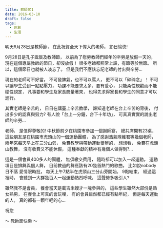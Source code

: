 ```yaml
---
title: 教師節1
date: 2016-03-10
draft: false
tags:
  - 原創
  - 生活
---
```

明天9月28日是教師節，
在此祝賀全天下偉大的老師，
節日愉快!

9月28日是孔子誕辰及教師節，
以前為了慰勞教師們經年的辛勞是放假一天的，
現在這個專屬教師的節日，卻沒放假！
很多老師都照常上課，有節等於無節。
所以，這個節日也就被人淡忘了。
但是我們不應該忘記老師的付出與辛勞...


現在的老師可不好當，
不可發脾氣，也不可以罵人，
更不可以「碎碎念」！
不可以讓學生受到一點點壓力，
功課不能要求太多，要有愛心，
只能柔性規勸而不能硬性規定，
凡事要和學生及家長商量著來，
也得先求得家長和學生的同意才可以進行。


其實老師是辛苦的，
日日在講臺上辛苦教學，
誰知道老師在台上辛苦的背後，
付出多少的認真與努力?
有人說「台上一分鐘，台下十年功」，
可真真實實的說出老師的辛勞...

老師，
是值得尊敬的!
中秋節前夕在桃園市參加一個謝師宴，
總共席開有23桌，
這些朋友是在桃園市虎頭山的一個運動團體，
為了感謝浩氣隊維君等幾個老師，
兩年來每天早上在三分山旁，
免費教學與帶動運動舉辦的，
想想看，
免費在虎頭山教舞，
沒有收費又不能休假，
這種奉獻的精神有幾個人做得到?...

這是一個會員400多人的團體，
無須繳交費用，
隨時都可以加入一起運動，
運動項目是排舞與個人舞，
目前教過的舞應該有20幾首熱門的歌曲，
比如說nobody 日不落 愛情限時批，
每天上午7點半在虎頭山三分山旁開始，
9點結束，
經過這裡時，
會聽到一大群幾百人一起運動熱烈呼喊，
這聲勢多吸引人?

雖然我不是會員，
餐會當天是載吉米嫂才一塊參與的，
這些學生雖然大部份是熟女熟男，
在餐會上可真的會玩哩，
有的會員雖然都已經有點年紀，
但是每天運動的人，
真的都有一顆年輕的心...

祝您

～ 教師節快樂 ～
